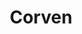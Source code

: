 ---
title: "Corven"
url: /ciudad-autonoma-de-buenos-aires/corven-avenida-doctor-ricardo-balbin/
shop: Autoteile
---